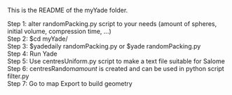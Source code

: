This is the README of the myYade folder. </br>

Step 1: alter randomPacking.py script to your needs (amount of spheres, initial volume, compression time, ...) </br>
Step 2: $cd myYade/ </br>
Step 3: $yadedaily randomPacking.py or $yade randomPacking.py </br>
Step 4: Run Yade </br>
Step 5: Use centresUniform.py script to make a text file suitable for Salome </br>
Step 6: centresRandom*amount* is created and can be used in python script filter.py </br>
Step 7: Go to map Export to build geometry
